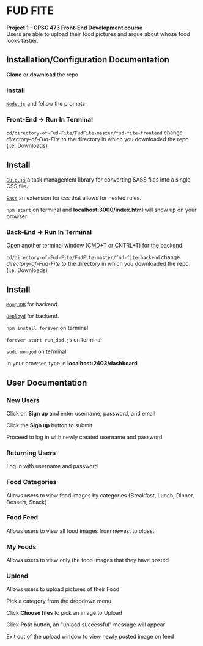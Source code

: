 # FUD FITE

**Project 1 - CPSC 473 Front-End Development course** <br />
Users are able to upload their food pictures and argue about whose food looks tastier.

## Installation/Configuration Documentation

**Clone** or **download** the repo

### Install

[`Node.js`](https://nodejs.org/en/) and follow the prompts.

### Front-End -> Run In Terminal

`cd/directory-of-Fud-Fite/FudFite-master/fud-fite-frontend` change _directory-of-Fud-Fite_ to the directory in which you downloaded the repo (i.e. Downloads)

## Install

[`Gulp.js`](https://gulpjs.com) a task management library for converting SASS files into a single CSS file.

[`Sass`](https://sass-lang.com) an extension for css that allows for nested rules.

`npm start` on terminal and **localhost:3000/index.html** will show up on your browser

### Back-End -> Run In Terminal

Open another terminal window (CMD+T or CNTRL+T) for the backend.

`cd/directory-of-Fud-Fite/FudFite-master/fud-fite-backend` change _directory-of-Fud-Fite_ to the directory in which you downloaded the repo (i.e. Downloads)

## Install

[`MongoDB`](https://docs.mongodb.com/manual/administration/install-community/) for backend.

[`Deployd`](https://github.com/deployd/deployd#install-from-npm) for backend.

`npm install forever` on terminal

`forever start run_dpd.js` on terminal

`sudo mongod` on terminal

In your browser, type in **localhost:2403/dashboard**

## User Documentation

### New Users

Click on **Sign up** and enter username, password, and email

Click the **Sign up** button to submit

Proceed to log in with newly created username and password

### Returning Users

Log in with username and password

### Food Categories

Allows users to view food images by categories {Breakfast, Lunch, Dinner, Dessert, Snack}

### Food Feed

Allows users to view all food images from newest to oldest

### My Foods

Allows users to view only the food images that they have posted

### Upload

Allows users to upload pictures of their Food

Pick a category from the dropdown menu

Click **Choose files** to pick an image to Upload

Click **Post** button, an "upload successful" message will appear

Exit out of the upload window to view newly posted image on feed
